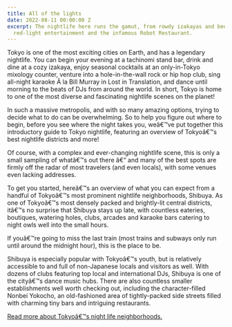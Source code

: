 ```yaml
---
title: All of the lights
date: 2022-08-11 00:00:00 Z
excerpt: The nightlife here runs the gamut, from rowdy izakayas and beer bars, to
  red-light entertainment and the infamous Robot Restaurant.
---
```


Tokyo is one of the most exciting cities on Earth, and has a legendary nightlife. You can begin your evening at a tachinomi stand bar, drink and dine at a cozy izakaya, enjoy seasonal cocktails at an only-in-Tokyo mixology counter, venture into a hole-in-the-wall rock or hip hop club, sing all-night karaoke Ã  la Bill Murray in Lost in Translation, and dance until morning to the beats of DJs from around the world. In short, Tokyo is home to one of the most diverse and fascinating nightlife scenes on the planet!

In such a massive metropolis, and with so many amazing options, trying to decide what to do can be overwhelming. So to help you figure out where to begin, before you see where the night takes you, weâ€™ve put together this introductory guide to Tokyo nightlife, featuring an overview of Tokyoâ€™s best nightlife districts and more!

Of course, with a complex and ever-changing nightlife scene, this is only a small sampling of whatâ€™s out there â€“ and many of the best spots are firmly off the radar of most travelers (and even locals), with some venues even lacking addresses.

To get you started, hereâ€™s an overview of what you can expect from a handful of Tokyoâ€™s most prominent nightlife neighborhoods, Shibuya. As one of Tokyoâ€™s most densely packed and brightly-lit central districts, itâ€™s no surprise that Shibuya stays up late, with countless eateries, boutiques, watering holes, clubs, arcades and karaoke bars catering to night owls well into the small hours.

If youâ€™re going to miss the last train (most trains and subways only run until around the midnight hour), this is the place to be.

Shibuya is especially popular with Tokyoâ€™s youth, but is relatively accessible to and full of non-Japanese locals and visitors as well. With dozens of clubs featuring top local and international DJs, Shibuya is one of the cityâ€™s dance music hubs. There are also countless smaller establishments well worth checking out, including the character-filled Nonbei Yokocho, an old-fashioned area of tightly-packed side streets filled with charming tiny bars and intriguing restaurants.

[Read more about Tokyoâ€™s night life neighborhoods.](https://boutiquejapan.com/tokyo-nightlife-guide/)
